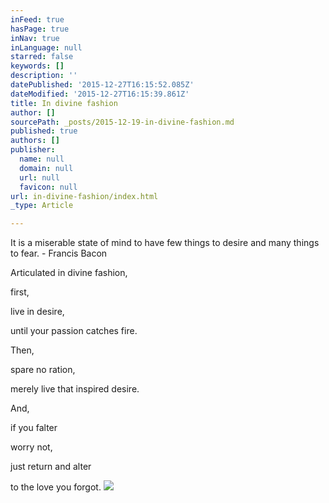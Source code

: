```yaml
---
inFeed: true
hasPage: true
inNav: true
inLanguage: null
starred: false
keywords: []
description: ''
datePublished: '2015-12-27T16:15:52.085Z'
dateModified: '2015-12-27T16:15:39.861Z'
title: In divine fashion
author: []
sourcePath: _posts/2015-12-19-in-divine-fashion.md
published: true
authors: []
publisher:
  name: null
  domain: null
  url: null
  favicon: null
url: in-divine-fashion/index.html
_type: Article

---
```

It is a miserable state of mind to have few things to desire and many things to fear. - Francis Bacon 

Articulated in
divine fashion, 

first, 

live in desire, 

until 
your passion 
catches fire. 

Then, 

spare no ration, 

merely live 
that inspired desire. 

And, 

if you falter 

worry not, 

just return and alter 

to the love you forgot.
![](https://s3-us-west-2.amazonaws.com/the-grid-img/p/fd88a05a675101208988435fafd7a18f6ad05e35.jpg)